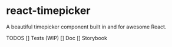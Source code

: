 # react-timepicker
A beautiful timepicker component built in and for awesome React.

TODOS
[] Tests (WIP)
[] Doc
[] Storybook
